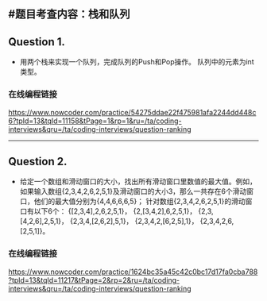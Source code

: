 #题目考查内容：栈和队列
---
## Question 1.
- 用两个栈来实现一个队列，完成队列的Push和Pop操作。 队列中的元素为int类型。
### 在线编程链接
https://www.nowcoder.com/practice/54275ddae22f475981afa2244dd448c6?tpId=13&tqId=11158&tPage=1&rp=1&ru=/ta/coding-interviews&qru=/ta/coding-interviews/question-ranking

---
## Question 2.
- 给定一个数组和滑动窗口的大小，找出所有滑动窗口里数值的最大值。例如，如果输入数组{2,3,4,2,6,2,5,1}及滑动窗口的大小3，那么一共存在6个滑动窗口，他们的最大值分别为{4,4,6,6,6,5}； 针对数组{2,3,4,2,6,2,5,1}的滑动窗口有以下6个： {[2,3,4],2,6,2,5,1}， {2,[3,4,2],6,2,5,1}， {2,3,[4,2,6],2,5,1}， {2,3,4,[2,6,2],5,1}， {2,3,4,2,[6,2,5],1}， {2,3,4,2,6,[2,5,1]}。
### 在线编程链接
https://www.nowcoder.com/practice/1624bc35a45c42c0bc17d17fa0cba788?tpId=13&tqId=11217&tPage=2&rp=2&ru=/ta/coding-interviews&qru=/ta/coding-interviews/question-ranking
